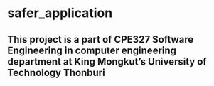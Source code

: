 # safer_application

## This project is a part of CPE327 Software Engineering in computer engineering department at King Mongkut’s University of Technology Thonburi 


